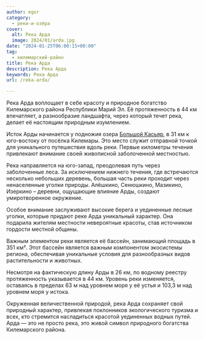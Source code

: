 ```yaml
---
author: egor
category:
  - реки-и-озёра
cover:
  alt: Река Арда
  image: 2024/01/arda.jpg
date: "2024-01-25T06:00:15+00:00"
tag:
  - килемарский-район
title: Река Арда
description: Река Арда
keywords: Река Арда
url: /reka-arda/

---
```

Река Арда воплощает в себе красоту и природное богатство Килемарского района Республики Марий Эл. Её протяженность в 44 км впечатляет, а разнообразие ландшафта, через который течет река, делает её настоящим природным изумлением.

Исток Арды начинается у подножия озера [Большой Касьяр](/karasyar/), в 31 км к юго-востоку от посёлка Килемары. Это место служит отправной точкой для уникального путешествия вдоль реки. Первые километры течения привлекают внимание своей живописной заболоченной местностью.

Река направляется на юго-запад, преодолевая путь через заболоченные леса. За исключением нижнего течения, где встречаются несколько небольших деревень, большая часть реки проходит через ненаселенные уголки природы. Алёшкино, Сенюшкино, Мазикино, Изеркино – деревни, ощущающие влияние Арды, создают умиротворенное окружение.

Особое внимание заслуживают высокие берега и уединенные лесные уголки, которые придают реке Арда уникальный характер. Она подарила жителям местности невероятные красоты, став источником гордости местной общины.

Важным элементом реки является её бассейн, занимающий площадь в 351 км². Этот бассейн является важным компонентом экосистемы региона, обеспечивая уникальные условия для разнообразных видов растительности и животных.

Несмотря на фактическую длину Арды в 26 км, по водному реестру протяженность указывается в 44 км. Уровень реки изменяется, оставаясь в пределах 63 м над уровнем моря у её устья и 103,3 м над уровнем моря у истока.

Окруженная величественной природой, река Арда сохраняет свой природный характер, привлекая поклонников экологического туризма и всех, кто стремится насладиться красотой уединенных водных путей. Арда — это не просто река, это живой символ природного богатства Килемарского района.
